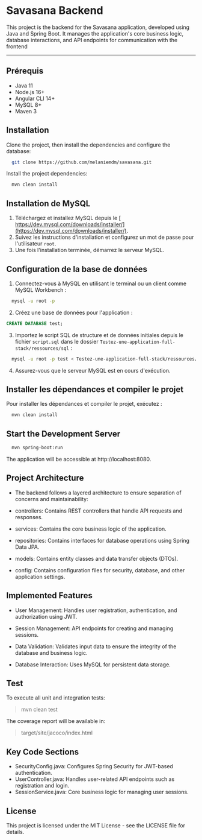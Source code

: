 # Savasana Backend

This project is the backend for the Savasana application, developed using Java and Spring Boot. It manages the application's core business logic, database interactions, and API endpoints for communication with the frontend

--- 

## Prérequis

- Java 11
- Node.js 16+
- Angular CLI 14+
- MySQL 8+
- Maven 3

## Installation

Clone the project, then install the dependencies and configure the database:

```bash
  git clone https://github.com/melaniemdm/savasana.git
```

Install the project dependencies:
```bash
  mvn clean install
```

## Installation de MySQL

1. Téléchargez et installez MySQL depuis
   le [ https://dev.mysql.com/downloads/installer/](https://dev.mysql.com/downloads/installer/).
2. Suivez les instructions d'installation et configurez un mot de passe pour l'utilisateur `root`.
3. Une fois l'installation terminée, démarrez le serveur MySQL.

## Configuration de la base de données

1. Connectez-vous à MySQL en utilisant le terminal ou un client comme MySQL Workbench :
```bash
  mysql -u root -p
```
2. Créez une base de données pour l'application :
```sql
CREATE DATABASE test;
```
3. Importez le script SQL de structure et de données initiales depuis le fichier `script.sql` dans le dossier
   `Testez-une-application-full-stack/ressources/sql` :
```bash
  mysql -u root -p test < Testez-une-application-full-stack/ressources/sql/script.sql
```
   
4. Assurez-vous que le serveur MySQL est en cours d'exécution.

## Installer les dépendances et compiler le projet

Pour installer les dépendances et compiler le projet, exécutez :

```bash
  mvn clean install
```

## Start the Development Server

```bash
  mvn spring-boot:run
```

The application will be accessible at http://localhost:8080.

## Project Architecture

- The backend follows a layered architecture to ensure separation of concerns and maintainability:

- controllers: Contains REST controllers that handle API requests and responses.

- services: Contains the core business logic of the application.

- repositories: Contains interfaces for database operations using Spring Data JPA.

- models: Contains entity classes and data transfer objects (DTOs).

- config: Contains configuration files for security, database, and other application settings.

## Implemented Features

- User Management: Handles user registration, authentication, and authorization using JWT.

- Session Management: API endpoints for creating and managing sessions.

- Data Validation: Validates input data to ensure the integrity of the database and business logic.

- Database Interaction: Uses MySQL for persistent data storage.

## Test

To execute all unit and integration tests:
> mvn clean test

The coverage report will be available in:
> target/site/jacoco/index.html

## Key Code Sections

- SecurityConfig.java: Configures Spring Security for JWT-based authentication.
- UserController.java: Handles user-related API endpoints such as registration and login.
- SessionService.java: Core business logic for managing user sessions.

## License
This project is licensed under the MIT License - see the LICENSE file for details.